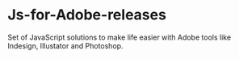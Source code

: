 # Js-for-Adobe-releases
 Set of JavaScript solutions to make life easier with Adobe tools like Indesign, Illustator and Photoshop.
